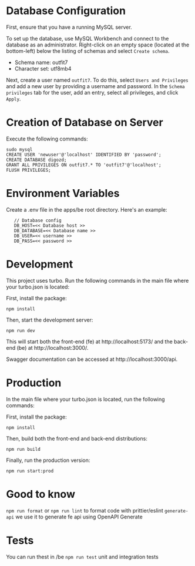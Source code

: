 # Database Configuration

First, ensure that you have a running MySQL server.

To set up the database, use MySQL Workbench and connect to the database as an administrator. Right-click on an empty space (located at the bottom-left) below the listing of schemas and select `Create schema`.

- Schema name: outfit7
- Character set: utf8mb4

Next, create a user named `outfit7`. To do this, select `Users and Privileges` and add a new user by providing a username and password. In the `Schema privileges` tab for the user, add an entry, select all privileges, and click `Apply`.

# Creation of Database on Server

Execute the following commands:

```
sudo mysql
CREATE USER 'newuser'@'localhost' IDENTIFIED BY 'password';
CREATE DATABASE digozd;
GRANT ALL PRIVILEGES ON outfit7.* TO 'outfit7'@'localhost';
FLUSH PRIVILEGES;
```


# Environment Variables

Create a .env file in the apps/be root directory. Here's an example:


```
   // Database config
   DB_HOST=<< Database host >>
   DB_DATABASE=<< Database name >>
   DB_USER=<< username >>
   DB_PASS=<< password >>
```


# Development

This project uses turbo. Run the following commands in the main file where your turbo.json is located:

First, install the package:

`npm install`

Then, start the development server:

`npm run dev`

This will start both the front-end (fe) at http://localhost:5173/ and the back-end (be) at http://localhost:3000/.

Swagger documentation can be accessed at http://localhost:3000/api.

# Production

In the main file where your turbo.json is located, run the following commands:

First, install the package:

`npm install`

Then, build both the front-end and back-end distributions:

`npm run build`

Finally, run the production version:

`npm run start:prod`

# Good to know

`npm run format` or `npm run lint` to format code with prittier/eslint
`generate-api` we use it to generate fe api using OpenAPI Generate

# Tests

You can run thest in /be
`npm run test` unit and integration tests 








